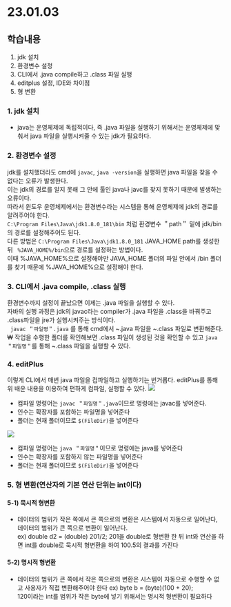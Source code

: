 # 23.01.03

## 학습내용
1. jdk 설치
2. 환경변수 설정
3. CLI에서 .java compile하고 .class 파일 실행
4. editplus 설정, IDE와 차이점
5. 형 변환


### 1. jdk 설치
- java는 운영체제에 독립적이다, 즉 .java 파일을 실행하기 위해서는 운영체제에 맞춰서 java 파일을 실행시켜줄 수 있는 jdk가 필요하다.


### 2. 환경변수 설정
jdk를 설치했더라도 cmd에 ```javac```, ```java -version```을 실행하면 java 파일을 찾을 수 없다는 오류가 발생한다.	  
이는 jdk의 경로를 알지 못해 그 안에 툴인 java나 javc를 찾지 못하기 때문에 발생하는 오류이다.   
따라서 윈도우 운영체제에서는 환경변수라는 시스템을 통해 운영체제에 jdk의 경로를 알려주어야 한다.	  	
``` C:\Program Files\Java\jdk1.8.0_181\bin ``` 처럼 환경변수 ＂path＂ 밑에 jdk/bin의 경로를 설정해주어도 된다.   
다른 방법은 ``` C:\Program Files\Java\jdk1.8.0_181 ```  JAVA_HOME path를 생성한 뒤  ``` %JAVA_HOME%/bin```으로 경로를 설정하는 방법이다.	 	  
이때 %JAVA_HOME%으로 설정해야만 JAVA_HOME 폴더의 파일 안에서 /bin 폴더를 찾기 때문에 %JAVA_HOME%으로 설정해야 한다.


### 3. CLI에서 .java compile, .class 실행
환경변수까지 설정이 끝났으면 이제는 .java 파일을 실행할 수 있다.   
자바의 실행 과정은 jdk의 javac라는 compiler가 .java 파일을 .class을 바꿔주고 .class파일을 jre가 실행시켜주는 방식이다.	  
``` javac ＂파일명＂.java``` 를 통해 cmd에서 ~.java 파일을 ~.class 파일로 변환해준다.	₩
작업을 수행한 폴더를 확인해보면 .class 파일이 생성된 것을 확인할 수 있고 ```java ＂파일명＂```를 통해 ~.class 파일을 실행할 수 있다.


### 4. editPlus
이렇게 CLI에서 매번 java 파일을 컴파일하고 실행하기는 번거롭다.
editPlus를 통해 위 배운 내용을 이용하여 편하게 컴파일, 실행할 수 있다.
<img src="https://user-images.githubusercontent.com/115130757/210323018-260370fa-5a4b-4a08-8831-d0cceacbaf58.PNG"> 

- 컴파일 명령어는 ``` javac ＂파일명＂.java ```이므로 명령에는 javac를 넣어준다.  
- 인수는 확장자를 포함하는 파일명을 넣어준다   
- 폴더는 현재 폴더이므로 ```$(FileDir)```을 넣어준다 

<img src="https://user-images.githubusercontent.com/115130757/210323021-5a5a7008-41d4-47c2-9cdb-24ab2aa51ecf.PNG">

- 컴파일 명령어는 ``` java ＂파일명＂ ```이므로 명령에는 java를 넣어준다
- 인수는 확장자를 포함하지 않는 파일명을 넣어준다
- 폴더는 현재 폴더이므로 ```$(FileDir)```을 넣어준다


### 5. 형 변환(연산자의 기본 연산 단위는 int이다)		
#### 5-1) 묵시적 형변환
- 데이터의 범위가 작은 쪽에서 큰 쪽으로의 변환은 시스템에서 자동으로 일어난다, 데이터의 범위가 큰 쪽으로 변환이 일어난다.    
ex) double d2 = (double) 201/2;
201을 double로 형변환 한 뒤 int와 연산을 하면 int를 double로 묵시적 형변환을 하여 100.5의 결과를 가진다

#### 5-2) 명시적 형변환
- 데이터의 범위가 큰 쪽에서 작은 쪽으로의 변환은 시스템이 자동으로 수행할 수 없고 사용자가 직접 변환해주어야 한다 
ex) byte b = (byte)(100 + 20);  
120이라는 int를 범위가 작은 byte에 넣기 위해서는 명시적 형변환이 필요하다
